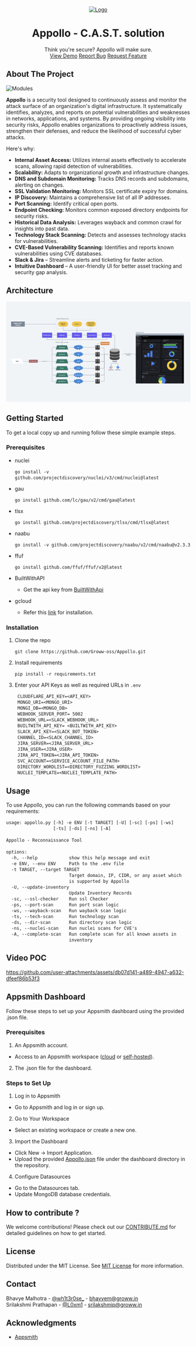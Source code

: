 <br/>
<div align="center">
<a href="https://github.com/ShaanCoding/ReadME-Generator">
<img src="https://resources.groww.in/web-assets/img/website-logo/groww-logo-dark.svg" alt="Logo" width="180" height="90">
</a>
<h1 align="center">Appollo - C.A.S.T. solution</h1>
<p align="center">Think you're secure? Appollo will make sure.
<br/>
<a href="https://youtube.com">View Demo</a>  
<a href="security@groww.in">Report Bug</a>
<a href="security@groww.in">Request Feature</a>
</p>
</div>

## About The Project
![Modules](https://i.imgur.com/hRLLDaJ.png)

**Appollo** is a security tool designed to continuously assess and monitor the attack surface of an organization's digital infrastructure. It systematically identifies, analyzes, and reports on potential vulnerabilities and weaknesses in networks, applications, and systems. By providing ongoing visibility into security risks, Appollo enables organizations to proactively address issues, strengthen their defenses, and reduce the likelihood of successful cyber attacks.

Here's why:
- **Internal Asset Access:** Utilizes internal assets effectively to accelerate scans, allowing rapid detection of vulnerabilities.
- **Scalability:** Adapts to organizational growth and infrastructure changes.
- **DNS and Subdomain Monitoring:** Tracks DNS records and subdomains, alerting on changes.
- **SSL Validation Monitoring:** Monitors SSL certificate expiry for domains.
- **IP Discovery:** Maintains a comprehensive list of all IP addresses.
- **Port Scanning:** Identify critical open ports.
- **Endpoint Checking:** Monitors common exposed directory endpoints for security risks.
- **Historical Data Analysis:** Leverages wayback and common crawl for insights into past data.
- **Technology Stack Scanning:** Detects and assesses technology stacks for vulnerabilities.
- **CVE-Based Vulnerability Scanning:** Identifies and reports known vulnerabilities using CVE databases.
- **Slack & Jira** – Streamline alerts and ticketing for faster action.
- **Intuitive Dashboard** – A user-friendly UI for better asset tracking and security gap analysis.

## Architecture
![Architecture](/src/images/architecture.png)

## Getting Started
To get a local copy up and running follow these simple example steps.

### Prerequisites
- nuclei
  ```console
  go install -v github.com/projectdiscovery/nuclei/v3/cmd/nuclei@latest
  ```
- gau
  ```console
  go install github.com/lc/gau/v2/cmd/gau@latest
  ```
- tlsx
  ```console
  go install github.com/projectdiscovery/tlsx/cmd/tlsx@latest
  ```
- naabu
  ```console
  go install -v github.com/projectdiscovery/naabu/v2/cmd/naabu@v2.3.3
  ```
- ffuf
  ```console
  go install github.com/ffuf/ffuf/v2@latest
  ```
- BuiltWithAPI
  * Get the api key from [BuiltWithApi](https://api.builtwith.com/free-api)

- gcloud

  * Refer this [link](https://cloud.google.com/sdk/docs/install) for installation.
  

### Installation
1. Clone the repo
   ```console
   git clone https://github.com/Groww-oss/Appollo.git
   ```
2. Install requirements
   ```console
   pip install -r requirements.txt
   ```
3. Enter your API Keys as well as required URLs in `.env`
   ```console
    CLOUDFLARE_API_KEY=<API_KEY>
    MONGO_URI=<MONGO_URI>
    MONGI_DB=<MONGO_DB>
    WEBHOOK_SERVER_PORT= 5002
    WEBHOOK_URL=<SLACK_WEBHOOK_URL>
    BUILTWITH_API_KEY= <BUILTWITH_API_KEY>
    SLACK_API_KEY=<SLACK_BOT_TOKEN>
    CHANNEL_ID=<SLACK_CHANNEL_ID>
    JIRA_SERVER=<JIRA_SERVER_URL>
    JIRA_USER=<JIRA_USER>
    JIRA_API_TOKEN=<JIRA_API_TOKEN>
    SVC_ACCOUNT=<SERVICE_ACCOUNT_FILE_PATH>
    DIRECTORY_WORDLIST=<DIRECTORY_FUZZING_WORDLIST>
    NUCLEI_TEMPLATE=<NUCLEI_TEMPLATE_PATH>
   ```

## Usage
To use Appollo, you can run the following commands based on your requirements:
```console
usage: appollo.py [-h] -e ENV [-t TARGET] [-U] [-sc] [-ps] [-ws]
                  [-ts] [-ds] [-ns] [-A]

Appollo - Reconnaissance Tool

options:
  -h, --help            show this help message and exit
  -e ENV, --env ENV     Path to the .env file
  -t TARGET, --target TARGET
                        Target domain, IP, CIDR, or any asset which
                        is supported by Appollo
  -U, --update-inventory
                        Update Inventory Records
  -sc, --ssl-checker    Run ssl Checker
  -ps, --port-scan      Run port scan logic
  -ws, --wayback-scan   Run wayback scan logic
  -ts, --tech-scan      Run technology scan
  -ds, --dir-scan       Run directory scan logic
  -ns, --nuclei-scan    Run nuclei scans for CVE's
  -A, --complete-scan   Run complete scan for all known assets in
                        inventory
```

## Video POC


https://github.com/user-attachments/assets/db07d141-a489-4947-a632-dfeef86b53f3



## Appsmith Dashboard
Follow these steps to set up your Appsmith dashboard using the provided .json file.

### Prerequisites
1. An Appsmith account.
  - Access to an Appsmith workspace ([cloud](https://app.appsmith.com/user/signup?_gl=1*1krl2cu*_gcl_au*MTgxMTYxMzk5NC4xNzM2MTQwMTMw*_ga*MTg5MDY1NTEzNC4xNzI3NDMyOTAz*_ga_D1VS24CQXE*MTczODA0NDI3MC4xMS4xLjE3MzgwNDU5ODIuMC4wLjA.) or [self-hosted](https://docs.appsmith.com/getting-started/setup?_gl=1*14lujaf*_gcl_au*MTgxMTYxMzk5NC4xNzM2MTQwMTMw*_ga*MTg5MDY1NTEzNC4xNzI3NDMyOTAz*_ga_D1VS24CQXE*MTczODA0NDI3MC4xMS4wLjE3ODA0NDI3MC4wLjA.)).
2. The .json file for the dashboard.

### Steps to Set Up
1. Log in to Appsmith
  * Go to Appsmith and log in or sign up.
2. Go to Your Workspace
  * Select an existing workspace or create a new one.
3. Import the Dashboard
  * Click New → Import Application.
  * Upload the provided [Appollo.json](/src/dashboard/Appollo.json) file under the dashboard directory in the repository.
4. Configure Datasources
  * Go to the Datasources tab.
  * Update MongoDB database credentials.

## How to contribute ?

We welcome contributions! Please check out our [CONTRIBUTE.md](./CONTRIBUTE.md) for detailed guidelines on how to get started.  


## License
Distributed under the MIT License. See [MIT License](/LICENSE) for more information.

## Contact
Bhavye Malhotra - [@wh1t3r0se_](https://twitter.com/wh1t3r0se_) - bhavyem@groww.in  
Srilakshmi Prathapan - [@L0xm1](https://twitter.com/L0xm1_07) - srilakshmip@groww.in

## Acknowledgments
- [Appsmith](https://github.com/appsmithorg/appsmith)
